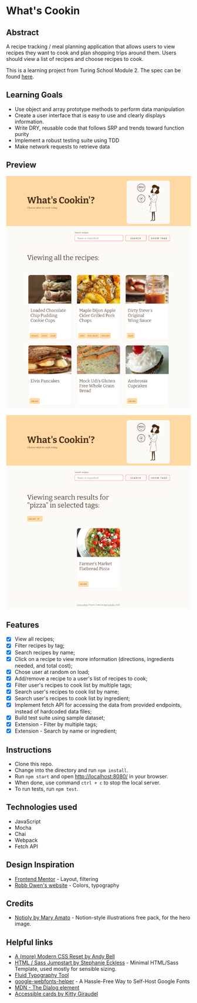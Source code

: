 # What's Cookin

## Abstract 

A recipe tracking / meal planning application that allows users to view recipes they want to cook and plan shopping trips around them. Users should view a list of recipes and choose recipes to cook.

This is a learning project from Turing School Module 2. The spec can be found [here](https://frontend.turing.edu/projects/module-2/whats-cookin-part-one.html).

## Learning Goals

- Use object and array prototype methods to perform data manipulation
- Create a user interface that is easy to use and clearly displays information.
- Write DRY, reusable code that follows SRP and trends toward function purity
- Implement a robust testing suite using TDD
- Make network requests to retrieve data

## Preview

![](/screenshot1.png)

![](/screenshot2.png)

## Features

- [x] View all recipes;
- [x] Filter recipes by tag;
- [x] Search recipes by name;
- [x] Click on a recipe to view more information (directions, ingredients needed, and total cost);
- [x] Chose user at random on load;
- [x] Add/remove a recipe to a user's list of recipes to cook;
- [x] Filter user's recipes to cook list by multiple tags;
- [x] Search user's recipes to cook list by name;
- [x] Search user's recipes to cook list by ingredient;
- [x] Implement fetch API for accessing the data from provided endpoints, instead of hardcoded data files;
- [x] Build test suite using sample dataset;
- [x] Extension - Filter by multiple tags;
- [x] Extension - Search by name or ingredient;

## Instructions

- Clone this repo.
- Change into the directory and run `npm install`.
- Run `npm start` and open [http://localhost:8080/](http://localhost:8080/) in your browser.
- When done, use command `ctrl + c` to stop the local server.
- To run tests, run `npm test`.

## Technologies used

- JavaScript
- Mocha
- Chai
- Webpack
- Fetch API

## Design Inspiration

- [Frontend Mentor](https://www.frontendmentor.io/challenges) - Layout, filtering
- [Robb Owen's website](https://robbowen.digital/) - Colors, typography

## Credits

- [Notioly by Mary Amato](https://notioly.com/) - Notion-style illustrations free pack, for the hero image.

## Helpful links

- [A (more) Modern CSS Reset by Andy Bell](https://piccalil.li/blog/a-more-modern-css-reset/)
- [HTML / Sass Jumpstart by Stephanie Eckless](https://github.com/5t3ph/html-sass-jumpstart) - Minimal HTML/Sass Template, used mostly for sensible sizing.
- [Fluid Typography Tool](https://fluidtypography.com/)
- [google-webfonts-helper](https://gwfh.mranftl.com/fonts) - A Hassle-Free Way to Self-Host Google Fonts
- [MDN - The Dialog element](https://developer.mozilla.org/en-US/docs/Web/HTML/Element/dialog)
- [Accessible cards by Kitty Giraudel](https://kittygiraudel.com/2022/04/02/accessible-cards/)